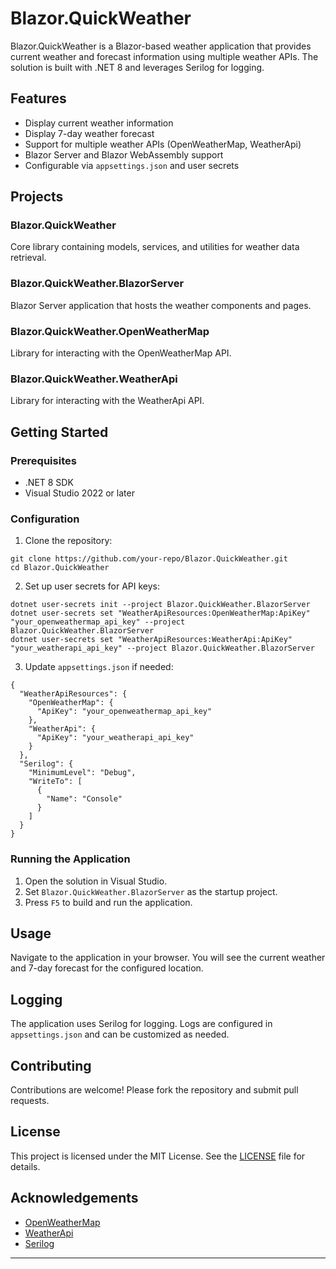 # Blazor.QuickWeather

Blazor.QuickWeather is a Blazor-based weather application that provides current weather and forecast information using multiple weather APIs. The solution is built with .NET 8 and leverages Serilog for logging.

## Features

- Display current weather information
- Display 7-day weather forecast
- Support for multiple weather APIs (OpenWeatherMap, WeatherApi)
- Blazor Server and Blazor WebAssembly support
- Configurable via `appsettings.json` and user secrets

## Projects

### Blazor.QuickWeather

Core library containing models, services, and utilities for weather data retrieval.

### Blazor.QuickWeather.BlazorServer

Blazor Server application that hosts the weather components and pages.

### Blazor.QuickWeather.OpenWeatherMap

Library for interacting with the OpenWeatherMap API.

### Blazor.QuickWeather.WeatherApi

Library for interacting with the WeatherApi API.

## Getting Started

### Prerequisites

- .NET 8 SDK
- Visual Studio 2022 or later

### Configuration

1. Clone the repository:

```
git clone https://github.com/your-repo/Blazor.QuickWeather.git
cd Blazor.QuickWeather
```

2. Set up user secrets for API keys:

```
dotnet user-secrets init --project Blazor.QuickWeather.BlazorServer
dotnet user-secrets set "WeatherApiResources:OpenWeatherMap:ApiKey" "your_openweathermap_api_key" --project Blazor.QuickWeather.BlazorServer
dotnet user-secrets set "WeatherApiResources:WeatherApi:ApiKey" "your_weatherapi_api_key" --project Blazor.QuickWeather.BlazorServer
```

3. Update `appsettings.json` if needed:

```
{
  "WeatherApiResources": {
    "OpenWeatherMap": {
      "ApiKey": "your_openweathermap_api_key"
    },
    "WeatherApi": {
      "ApiKey": "your_weatherapi_api_key"
    }
  },
  "Serilog": {
    "MinimumLevel": "Debug",
    "WriteTo": [
      {
        "Name": "Console"
      }
    ]
  }
}
```

### Running the Application

1. Open the solution in Visual Studio.
2. Set `Blazor.QuickWeather.BlazorServer` as the startup project.
3. Press `F5` to build and run the application.

## Usage

Navigate to the application in your browser. You will see the current weather and 7-day forecast for the configured location.

## Logging

The application uses Serilog for logging. Logs are configured in `appsettings.json` and can be customized as needed.

## Contributing

Contributions are welcome! Please fork the repository and submit pull requests.

## License

This project is licensed under the MIT License. See the [LICENSE](LICENSE) file for details.

## Acknowledgements

- [OpenWeatherMap](https://openweathermap.org/)
- [WeatherApi](https://www.weatherapi.com/)
- [Serilog](https://serilog.net/)

---